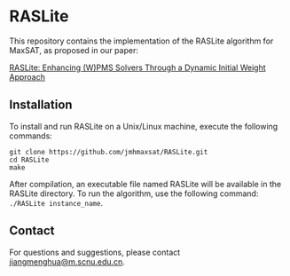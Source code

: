 # RASLite

This repository contains the implementation of the RASLite algorithm for MaxSAT, as proposed in our paper:

[RASLite: Enhancing (W)PMS Solvers Through a Dynamic Initial Weight Approach](https://ieeexplore.ieee.org/abstract/document/10580189)

## Installation

To install and run RASLite on a Unix/Linux machine, execute the following commands:
```
git clone https://github.com/jmhmaxsat/RASLite.git  
cd RASLite
make
```

After compilation, an executable file named RASLite will be available in the RASLite directory.
To run the algorithm, use the following command: `./RASLite instance_name`.

## Contact

For questions and suggestions, please contact jiangmenghua@m.scnu.edu.cn.
